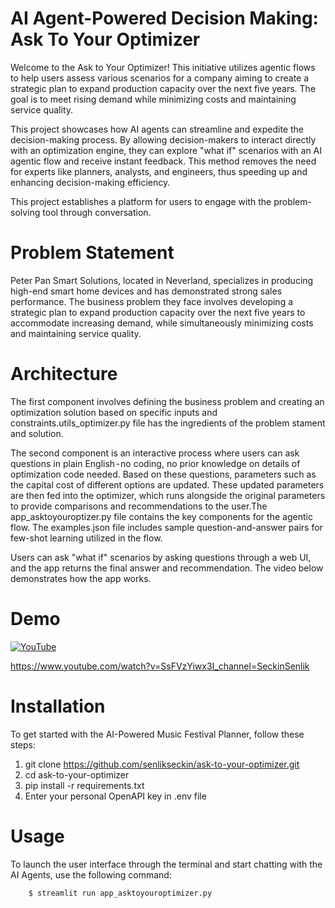 AI Agent-Powered Decision Making: Ask To Your Optimizer
=================================

Welcome to the Ask to Your Optimizer! This initiative utilizes agentic flows to help users assess various scenarios for a company aiming to create a strategic plan to expand production capacity over the next five years. The goal is to meet rising demand while minimizing costs and maintaining service quality.

This project showcases how AI agents can streamline and expedite the decision-making process. By allowing decision-makers to interact directly with an optimization engine, they can explore "what if" scenarios with an AI agentic flow and receive instant feedback. This method removes the need for experts like planners, analysts, and engineers, thus speeding up and enhancing decision-making efficiency.

This project establishes a platform for users to engage with the problem-solving tool through conversation.

# Problem Statement

Peter Pan Smart Solutions, located in Neverland, specializes in producing high-end smart home devices and has demonstrated strong sales performance. The business problem they face involves developing a strategic plan to expand production capacity over the next five years to accommodate increasing demand, while simultaneously minimizing costs and maintaining service quality.

# Architecture

The first component involves defining the business problem and creating an optimization solution based on specific inputs and constraints.utils_optimizer.py file has the ingredients of the problem stament and solution.

The second component is an interactive process where users can ask questions in plain English - no coding, no prior knowledge on details of optimization code needed. Based on these questions, parameters such as the capital cost of different options are updated. These updated parameters are then fed into the optimizer, which runs alongside the original parameters to provide comparisons and recommendations to the user.The app_asktoyouroptizer.py file contains the key components for the agentic flow. The examples.json file includes sample question-and-answer pairs for few-shot learning utilized in the flow.

Users can ask "what if" scenarios by asking questions through a web UI, and the app returns the final answer and recommendation. The video below demonstrates how the app works.

# Demo

[![YouTube](http://i.ytimg.com/vi/SsFVzYiwx3I/hqdefault.jpg)](https://www.youtube.com/watch?v=SsFVzYiwx3I)

https://www.youtube.com/watch?v=SsFVzYiwx3I_channel=SeckinSenlik



# Installation

To get started with the AI-Powered Music Festival Planner, follow these steps:

1. git clone https://github.com/senlikseckin/ask-to-your-optimizer.git
2. cd ask-to-your-optimizer
3. pip install -r requirements.txt
4. Enter your personal OpenAPI key in .env file


# Usage

To launch the user interface through the terminal and start chatting with the AI Agents, use the
following command:

``` sh
    $ streamlit run app_asktoyouroptimizer.py
```
